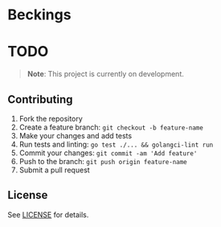 # Beckings

# TODO

> **Note**: This project is currently on development.

## Contributing

1. Fork the repository
2. Create a feature branch: `git checkout -b feature-name`
3. Make your changes and add tests
4. Run tests and linting: `go test ./... && golangci-lint run`
5. Commit your changes: `git commit -am 'Add feature'`
6. Push to the branch: `git push origin feature-name`
7. Submit a pull request


## License

See [LICENSE](./LICENSE) for details.
